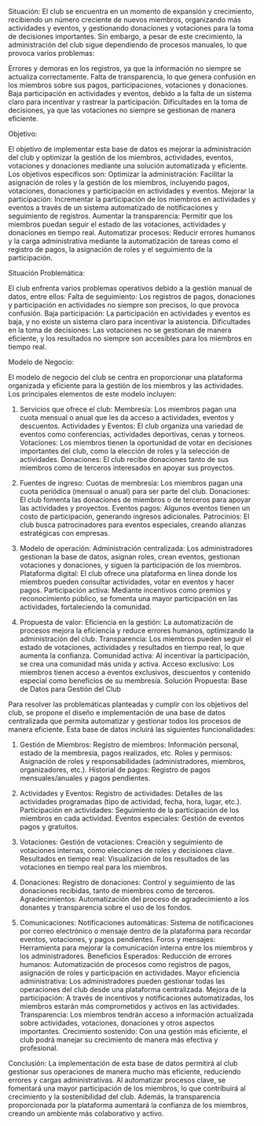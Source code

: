 Situación:
El club se encuentra en un momento de expansión y crecimiento, recibiendo un número creciente de nuevos miembros, organizando más actividades y eventos, y gestionando donaciones y votaciones para la toma de decisiones importantes. Sin embargo, a pesar de este crecimiento, la administración del club sigue dependiendo de procesos manuales, lo que provoca varios problemas:

Errores y demoras en los registros, ya que la información no siempre se actualiza correctamente.
Falta de transparencia, lo que genera confusión en los miembros sobre sus pagos, participaciones, votaciones y donaciones.
Baja participación en actividades y eventos, debido a la falta de un sistema claro para incentivar y rastrear la participación.
Dificultades en la toma de decisiones, ya que las votaciones no siempre se gestionan de manera eficiente.

Objetivo:

El objetivo de implementar esta base de datos es mejorar la administración del club y optimizar la gestión de los miembros, actividades, eventos, votaciones y donaciones mediante una solución automatizada y eficiente. Los objetivos específicos son:
Optimizar la administración: Facilitar la asignación de roles y la gestión de los miembros, incluyendo pagos, votaciones, donaciones y participación en actividades y eventos.
Mejorar la participación: Incrementar la participación de los miembros en actividades y eventos a través de un sistema automatizado de notificaciones y seguimiento de registros.
Aumentar la transparencia: Permitir que los miembros puedan seguir el estado de las votaciones, actividades y donaciones en tiempo real.
Automatizar procesos: Reducir errores humanos y la carga administrativa mediante la automatización de tareas como el registro de pagos, la asignación de roles y el seguimiento de la participación.

Situación Problemática:

El club enfrenta varios problemas operativos debido a la gestión manual de datos, entre ellos:
Falta de seguimiento: Los registros de pagos, donaciones y participación en actividades no siempre son precisos, lo que provoca confusión.
Baja participación: La participación en actividades y eventos es baja, y no existe un sistema claro para incentivar la asistencia.
Dificultades en la toma de decisiones: Las votaciones no se gestionan de manera eficiente, y los resultados no siempre son accesibles para los miembros en tiempo real.

Modelo de Negocio:

El modelo de negocio del club se centra en proporcionar una plataforma organizada y eficiente para la gestión de los miembros y las actividades. Los principales elementos de este modelo incluyen:
1. Servicios que ofrece el club:
Membresía: Los miembros pagan una cuota mensual o anual que les da acceso a actividades, eventos y descuentos.
Actividades y Eventos: El club organiza una variedad de eventos como conferencias, actividades deportivas, cenas y torneos.
Votaciones: Los miembros tienen la oportunidad de votar en decisiones importantes del club, como la elección de roles y la selección de actividades.
Donaciones: El club recibe donaciones tanto de sus miembros como de terceros interesados en apoyar sus proyectos.

2. Fuentes de ingreso:
Cuotas de membresía: Los miembros pagan una cuota periódica (mensual o anual) para ser parte del club.
Donaciones: El club fomenta las donaciones de miembros o de terceros para apoyar las actividades y proyectos.
Eventos pagos: Algunos eventos tienen un costo de participación, generando ingresos adicionales.
Patrocinios: El club busca patrocinadores para eventos especiales, creando alianzas estratégicas con empresas.

3. Modelo de operación:
Administración centralizada: Los administradores gestionan la base de datos, asignan roles, crean eventos, gestionan votaciones y donaciones, y siguen la participación de los miembros.
Plataforma digital: El club ofrece una plataforma en línea donde los miembros pueden consultar actividades, votar en eventos y hacer pagos.
Participación activa: Mediante incentivos como premios y reconocimiento público, se fomenta una mayor participación en las actividades, fortaleciendo la comunidad.

4. Propuesta de valor:
Eficiencia en la gestión: La automatización de procesos mejora la eficiencia y reduce errores humanos, optimizando la administración del club.
Transparencia: Los miembros pueden seguir el estado de votaciones, actividades y resultados en tiempo real, lo que aumenta la confianza.
Comunidad activa: Al incentivar la participación, se crea una comunidad más unida y activa.
Acceso exclusivo: Los miembros tienen acceso a eventos exclusivos, descuentos y contenido especial como beneficios de su membresía.
Solución Propuesta: Base de Datos para Gestión del Club

Para resolver las problemáticas planteadas y cumplir con los objetivos del club, se propone el diseño e implementación de una base de datos centralizada que permita automatizar y gestionar todos los procesos de manera eficiente. Esta base de datos incluirá las siguientes funcionalidades:

1. Gestión de Miembros:
Registro de miembros: Información personal, estado de la membresía, pagos realizados, etc.
Roles y permisos: Asignación de roles y responsabilidades (administradores, miembros, organizadores, etc.).
Historial de pagos: Registro de pagos mensuales/anuales y pagos pendientes.

2. Actividades y Eventos:
Registro de actividades: Detalles de las actividades programadas (tipo de actividad, fecha, hora, lugar, etc.).
Participación en actividades: Seguimiento de la participación de los miembros en cada actividad.
Eventos especiales: Gestión de eventos pagos y gratuitos.

3. Votaciones:
Gestión de votaciones: Creación y seguimiento de votaciones internas, como elecciones de roles y decisiones clave.
Resultados en tiempo real: Visualización de los resultados de las votaciones en tiempo real para los miembros.

4. Donaciones:
Registro de donaciones: Control y seguimiento de las donaciones recibidas, tanto de miembros como de terceros.
Agradecimientos: Automatización del proceso de agradecimiento a los donantes y transparencia sobre el uso de los fondos.

5. Comunicaciones:
Notificaciones automáticas: Sistema de notificaciones por correo electrónico o mensaje dentro de la plataforma para recordar eventos, votaciones, y pagos pendientes.
Foros y mensajes: Herramienta para mejorar la comunicación interna entre los miembros y los administradores.
Beneficios Esperados:
Reducción de errores humanos: Automatización de procesos como registros de pagos, asignación de roles y participación en actividades.
Mayor eficiencia administrativa: Los administradores pueden gestionar todas las operaciones del club desde una plataforma centralizada.
Mejora de la participación: A través de incentivos y notificaciones automatizadas, los miembros estarán más comprometidos y activos en las actividades.
Transparencia: Los miembros tendrán acceso a información actualizada sobre actividades, votaciones, donaciones y otros aspectos importantes.
Crecimiento sostenido: Con una gestión más eficiente, el club podrá manejar su crecimiento de manera más efectiva y profesional.

Conclusión:
La implementación de esta base de datos permitirá al club gestionar sus operaciones de manera mucho más eficiente, reduciendo errores y cargas administrativas. Al automatizar procesos clave, se fomentará una mayor participación de los miembros, lo que contribuirá al crecimiento y la sostenibilidad del club. Además, la transparencia proporcionada por la plataforma aumentará la confianza de los miembros, creando un ambiente más colaborativo y activo.